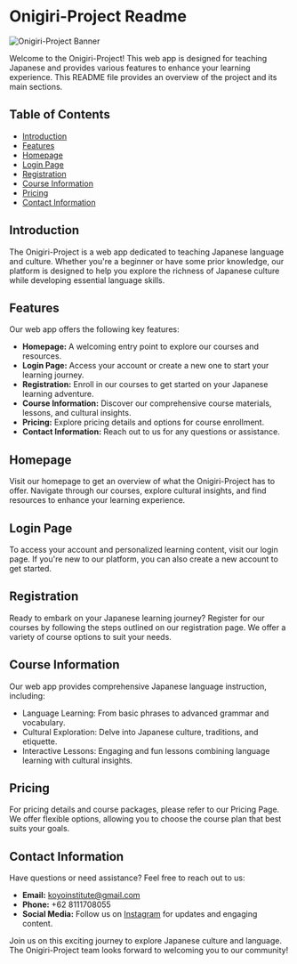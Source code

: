 # Onigiri-Project Readme

![Onigiri-Project Banner](link_to_banner_image.png)

Welcome to the Onigiri-Project! This web app is designed for teaching Japanese and provides various features to enhance your learning experience. This README file provides an overview of the project and its main sections.

## Table of Contents

- [Introduction](#introduction)
- [Features](#features)
- [Homepage](#homepage)
- [Login Page](#login-page)
- [Registration](#registration)
- [Course Information](#course-information)
- [Pricing](#pricing)
- [Contact Information](#contact-information)

## Introduction

The Onigiri-Project is a web app dedicated to teaching Japanese language and culture. Whether you're a beginner or have some prior knowledge, our platform is designed to help you explore the richness of Japanese culture while developing essential language skills.

## Features

Our web app offers the following key features:

- **Homepage:** A welcoming entry point to explore our courses and resources.
- **Login Page:** Access your account or create a new one to start your learning journey.
- **Registration:** Enroll in our courses to get started on your Japanese learning adventure.
- **Course Information:** Discover our comprehensive course materials, lessons, and cultural insights.
- **Pricing:** Explore pricing details and options for course enrollment.
- **Contact Information:** Reach out to us for any questions or assistance.

## Homepage

Visit our homepage to get an overview of what the Onigiri-Project has to offer. Navigate through our courses, explore cultural insights, and find resources to enhance your learning experience.

## Login Page

To access your account and personalized learning content, visit our login page. If you're new to our platform, you can also create a new account to get started.

## Registration

Ready to embark on your Japanese learning journey? Register for our courses by following the steps outlined on our registration page. We offer a variety of course options to suit your needs.

## Course Information

Our web app provides comprehensive Japanese language instruction, including:

- Language Learning: From basic phrases to advanced grammar and vocabulary.
- Cultural Exploration: Delve into Japanese culture, traditions, and etiquette.
- Interactive Lessons: Engaging and fun lessons combining language learning with cultural insights.

## Pricing

For pricing details and course packages, please refer to our Pricing Page. We offer flexible options, allowing you to choose the course plan that best suits your goals.

## Contact Information

Have questions or need assistance? Feel free to reach out to us:

- **Email:** [koyoinstitute@gmail.com](mailto:koyoinstitute@gmail.com)
- **Phone:** +62 8111708055
- **Social Media:** Follow us on [Instagram](https://www.instagram.com/KouyouInstitute/) for updates and engaging content.

Join us on this exciting journey to explore Japanese culture and language. The Onigiri-Project team looks forward to welcoming you to our community!
